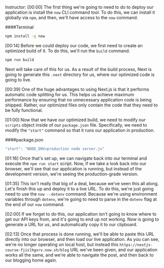Instructor: [00:00] The first thing we're going to need to do to deploy our application is install the `now` CLI command tool. To do this, we can install it globally via `npm`, and then, we'll have access to the `now` command.

####Terminal
```bash
npm install -g now
```

[00:14] Before we could deploy our code, we first need to create an optimized build of it. To do this, we'll run the `build` command. 

```bash
npm run build
```

Next will take care of this for us. As a result of the build process, Next is going to generate this `.next` directory for us, where our optimized code is going to live.

[00:39] One of the huge advantages to using Next.js is that it performs automatic code splitting for us. This helps us achieve maximum performance by ensuring that no unnecessary application code is being shipped. Rather, our optimized files only contain the code that they need to be fully functional.

[01:00] Now that we have our optimized build, we need to modify our `scripts` object inside of our `package.json` file. Specifically, we need to modify the `"start"` command so that it runs our application in production.

####package.json
```javascript
"start": "NODE_ENV=production node server.js"
```

[01:16] Once that's set up, we can navigate back into our terminal and execute the `npm run start` script. Now, if we take a look back into our browser, we'll see that our application is running, but instead of the development version, we're seeing the production-grade version.

[01:35] This isn't really that big of a deal, because we've seen this all along. Let's finish this up and deploy it to a live URL. To do this, we're just going need to use the `now --dotenv` command. Because we're using environment variables through `dotenv`, we're going to need to parse in the `dotenv` flag at the end of our `now` command.

[02:00] If we forget to do this, our application isn't going to know where to get our API keys from, and it's going to end up not working. Now is going to generate a URL for us, and automatically copy it to our clipboard.

[02:13] Once that process is done running, we'll be able to paste this URL directly into our browser, and then load our live application. As you can see, we're no longer operating on local host, but instead this `https://nextjs-course-fjislhgxrv.now.sh/blog` URL we've been given, and our application works all the same, and we're able to navigate the post, and then back to our blogging home again.